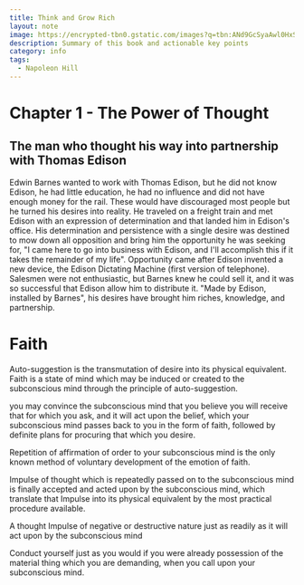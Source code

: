 ```yaml
---
title: Think and Grow Rich
layout: note
image: https://encrypted-tbn0.gstatic.com/images?q=tbn:ANd9GcSyaAwl0HxSTHPH_PN2MzXa_eiTITWWUwllNY4ht-S_XaDS2w4X
description: Summary of this book and actionable key points
category: info
tags:
  - Napoleon Hill
---
```


# Chapter 1 - The Power of Thought

## The man who thought his way into partnership with Thomas Edison
Edwin Barnes wanted to work with Thomas Edison, but he did not know Edison, he had little education, he had no influence and did not have enough money for the rail. These would have discouraged most people but he turned his desires into reality. He traveled on a freight train and met Edison with an expression of determination and that landed him in Edison's office. His determination and persistence with a single desire was destined to mow down all opposition and bring him the opportunity he was seeking for, "I came here to go into business with Edison, and I'll accomplish this if it takes the remainder of my life". Opportunity came after Edison invented a new device, the Edison Dictating Machine (first version of telephone). Salesmen were not enthusiastic, but Barnes knew he could sell it, and it was so successful that Edison allow him to distribute it. "Made by Edison, installed by Barnes", his desires have brought him riches, knowledge, and partnership.



# Faith

Auto-suggestion is the transmutation of desire into its physical equivalent. Faith is a state of mind which may be induced or created to the subconscious mind through the principle of auto-suggestion.

you may convince the subconscious mind that you believe you will receive that for which you ask, and it will act upon the belief, which your subconscious mind passes back to you in the form of faith, followed by definite plans for procuring that which you desire.

Repetition of affirmation of order to your subconscious mind is the only known method of voluntary development of the emotion of faith.

Impulse of thought which is repeatedly passed on to the subconscious mind is finally accepted and acted upon by the subconscious mind, which translate that Impulse into its physical equivalent by the most practical procedure available.

A thought Impulse of negative or destructive nature just as readily as it will act upon by the subconscious mind

Conduct yourself just as you would if you were already possession of the material thing which you are demanding, when you call upon your subconscious mind.
